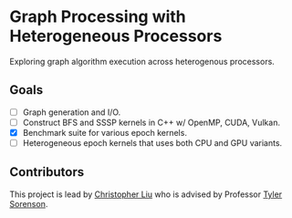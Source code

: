 # Graph Processing with Heterogeneous Processors
Exploring graph algorithm execution across heterogenous processors.

## Goals
 - [ ] Graph generation and I/O.
 - [ ] Construct BFS and SSSP kernels in C++ w/ OpenMP, CUDA, Vulkan.
 - [x] Benchmark suite for various epoch kernels.
 - [ ] Heterogeneous epoch kernels that uses both CPU and GPU variants.

## Contributors
This project is lead by [Christopher Liu](https://chrisliu.org/) who is advised by Professor [Tyler Sorenson](https://users.soe.ucsc.edu/~tsorensen/).
